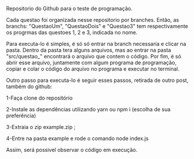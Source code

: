 Repositorio do Github para o teste de programação.

Cada questao foi organizada nesse repositorio por branches. Então, as branchs: "QuestaoUm", "QuestaoDois" e "Questao3" tem respectivamente os progrmas das questoes 1, 2 e 3, indicada no nome. 

Para executa-lo é simples, é só só entrar na branch necessaria e clicar na pasta. Dentro da pasta tera alguns arquivos, mas ao entrar na pasta "src/questao_" encontrará o arquivo que contem o código. Por fim, é só abrir esse arquivo, juntamente com algum programa de programação, copiar e colar o código do arquivo no programa e executar no terminal.

Outro passo para executa-lo é seguir esses passos, retirada de outro post, também do github:

1-Faça clone do repositório

2-Instale as dependências utilizando yarn ou npm i (escolha de sua preferência)

3-Extraia o zip example.zip ;

4-Entre na pasta example e rode o comando node index.js

Assim, será possivel observar o código em execução.
